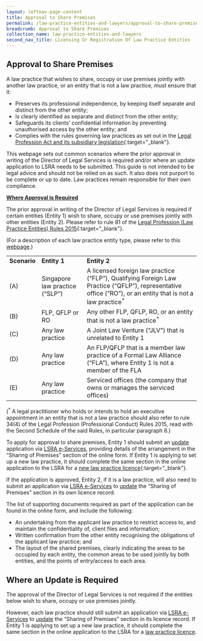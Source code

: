 ```yaml
---
layout: leftnav-page-content
title: Approval to Share Premises
permalink: /law-practice-entities-and-lawyers/approval-to-share-premises/
breadcrumb: Approval to Share Premises
collection_name: law-practice-entities-and-lawyers
second_nav_title: Licensing Or Registration Of Law Practice Entities
---
```


Approval to Share Premises
---

A law practice that wishes to share, occupy or use premises jointly with another law practice, or an entity that is not a law practice, must ensure that it:

* Preserves its professional independence, by keeping itself separate and distinct from the other entity;
* Is clearly identified as separate and distinct from the other entity;  
* Safeguards its clients’ confidential information by preventing unauthorised access by the other entity; and
* Complies with the rules governing law practices as set out in the [Legal Profession Act and its subsidiary legislation](/law-practice-entities-and-lawyers/resources-for-law-practice-entities/relevant-legislation-and-communications/){:target="_blank"}.

This webpage sets out common scenarios where the prior approval in writing of the Director of Legal Services is required and/or where an update application to LSRA needs to be submitted.  This guide is not intended to be legal advice and should not be relied on as such.  It also does not purport to be complete or up to date.  Law practices remain responsible for their own compliance.

<b><u>Where Approval is Required</u></b>

The prior approval in writing of the Director of Legal Services is required if certain entities (Entity 1) wish to share, occupy or use premises jointly with other entities (Entity 2). Please refer to rule 81 of the [Legal Profession (Law Practice Entities) Rules 2015](/law-practice-entities-and-lawyers/resources-for-law-practice-entities/relevant-legislation-and-communications/){:target="_blank"}.

(For a description of each law practice entity type, please refer to this [webpage](/law-practice-entities-and-lawyers/licensing-or-registration-of-law-practice-entities/types-of-licence-or-registration/).)

<table>
  <tr>
    <td>
      <b>Scenario</b>
    </td>
    <td>
      <b>Entity 1</b>
    </td>
    <td>
      <b>Entity 2</b>
    </td>
  </tr>
  <tr>
    <td>(A)</td>
    <td>Singapore law practice (“SLP”)</td>
    <td>A licensed foreign law practice (“FLP”), Qualifying Foreign Law Practice (“QFLP”), representative office (“RO”), or an entity that is not a law practice<sup>*</sup></td>
  </tr>
  <tr>
    <td>(B)</td>
    <td>FLP, QFLP or RO</td>
    <td>Any other FLP, QFLP, RO, or an entity that is not a law practice<sup>*</sup></td>
  </tr>
  <tr>
    <td>(C)</td>
    <td>Any law practice</td>
    <td>A Joint Law Venture (“JLV”) that is unrelated to Entity 1</td>
  </tr>
  <tr>
    <td>(D)</td>
    <td>Any law practice</td>
    <td>An FLP/QFLP that is a member law practice of a Formal Law Alliance (“FLA”), where Entity 1 is not a member of the FLA</td>
  </tr>
  <tr>
    <td>(E)</td>
    <td>Any law practice</td>
    <td>Serviced offices (the company that owns or manages the serviced offices)</td>
  </tr>
</table>

(<sup>*</sup> A legal practitioner who holds or intends to hold an executive appointment in an entity that is not a law practice should also refer to rule 34(4) of the Legal Profession (Professional Conduct) Rules 2015, read with the Second Schedule of the said Rules, in particular paragraph 8.)

To apply for approval to share premises, Entity 1 should submit an [update](/law-practice-entities-and-lawyers/licensing-or-registration-of-law-practice-entities/update-the-particulars-of-a-law-practice-entity/) application via [LSRA e-Services](https://www.mlaw.gov.sg/eservices/lsra/lsra-home/), providing details of the arrangement in the “Sharing of Premises” section of the online form.  If Entity 1 is applying to set up a new law practice, it should complete the same section in the online application to the LSRA for a [new law practice licence](/law-practice-entities-and-lawyers/licensing-or-registration-of-law-practice-entities/apply-for-a-licence-or-registration-for-a-new-law-practice-entity/){:target="_blank"}.

If the application is approved, Entity 2, if it is a law practice, will also need to submit an application via [LSRA e-Services](https://www.mlaw.gov.sg/eservices/lsra/lsra-home/) to [update](/law-practice-entities-and-lawyers/licensing-or-registration-of-law-practice-entities/update-the-particulars-of-a-law-practice-entity/) the “Sharing of Premises” section in its own licence record.

The list of supporting documents required as part of the application can be found in the online form, and include the following:

* An undertaking from the applicant law practice to restrict access to, and maintain the confidentiality of, client files and information;
* Written confirmation from the other entity recognising the obligations of the applicant law practice; and
* The layout of the shared premises, clearly indicating the areas to be occupied by each entity, the common areas to be used jointly by both entities, and the points of entry/access to each area.

Where an Update is Required
---

The approval of the Director of Legal Services is not required if the entities below wish to share, occupy or use premises jointly.

However, each law practice should still submit an application via [LSRA e-Services](https://www.mlaw.gov.sg/eservices/lsra/lsra-home/) to [update](/law-practice-entities-and-lawyers/licensing-or-registration-of-law-practice-entities/update-the-particulars-of-a-law-practice-entity/) the “Sharing of Premises” section in its licence record.  If Entity 1 is applying to set up a new law practice, it should complete the same section in the online application to the LSRA for a [law practice licence](/law-practice-entities-and-lawyers/licensing-or-registration-of-law-practice-entities/apply-for-a-licence-or-registration-for-a-new-law-practice-entity).


